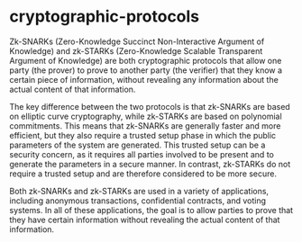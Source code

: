 # cryptographic-protocols


Zk-SNARKs (Zero-Knowledge Succinct Non-Interactive Argument of Knowledge) and zk-STARKs (Zero-Knowledge Scalable Transparent Argument of Knowledge) are both cryptographic protocols that allow one party (the prover) to prove to another party (the verifier) that they know a certain piece of information, without revealing any information about the actual content of that information.

The key difference between the two protocols is that zk-SNARKs are based on elliptic curve cryptography, while zk-STARKs are based on polynomial commitments. This means that zk-SNARKs are generally faster and more efficient, but they also require a trusted setup phase in which the public parameters of the system are generated. This trusted setup can be a security concern, as it requires all parties involved to be present and to generate the parameters in a secure manner. In contrast, zk-STARKs do not require a trusted setup and are therefore considered to be more secure.

Both zk-SNARKs and zk-STARKs are used in a variety of applications, including anonymous transactions, confidential contracts, and voting systems. In all of these applications, the goal is to allow parties to prove that they have certain information without revealing the actual content of that information.


